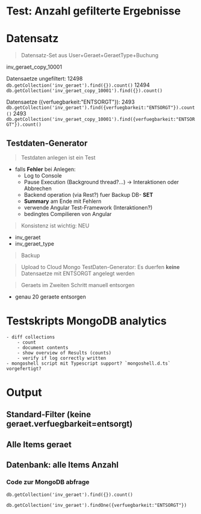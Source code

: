 Test: Anzahl gefilterte Ergebnisse
========================

# Datensatz
> Datensatz-Set aus User+Geraet+GeraetType+Buchung

inv_geraet_copy_10001

Datensaetze ungefiltert: 12498
`db.getCollection('inv_geraet').find({}).count()` 12494
`db.getCollection('inv_geraet_copy_10001').find({}).count()`

Datensaetze ({verfuegbarkeit:"ENTSORGT"}): 2493
`db.getCollection('inv_geraet').find({verfuegbarkeit:"ENTSORGT"}).count()` 2493
`db.getCollection('inv_geraet_copy_10001').find({verfuegbarkeit:"ENTSORGT"}).count()`


## Testdaten-Generator
> Testdaten anlegen ist ein Test
- falls **Fehler** bei Anlegen:
	- Log to Console
	- Pause Execution (Background thread?...) -> Interaktionen oder Abbrechen
	- Backend operation (via Rest?) fuer Backup DB- **SET** 
	- **Summary** am Ende mit Fehlern
	- verwende Angular Test-Framework (Interaktionen?)
	- bedingtes Compilieren von Angular

> Konsistenz ist wichtig: NEU
- inv_geraet
- inv_geraet_type

> Backup


> Upload to Cloud Mongo
TestDaten-Generator: Es duerfen **keine** Datensaetze mit ENTSORGT angelegt werden

> Geraets im Zweiten Schritt manuell entsorgen 
- genau 20 geraete entsorgen

# Testskripts MongoDB analytics
	- diff collections
		- count
		- document contents
		- show overview of Results (counts)
		- verify if log correctly written
	- mongoshell script mit Typescript support? `mongoshell.d.ts` vorgefertigt?

# Output

## Standard-Filter (keine geraet.verfuegbarkeit=entsorgt)

## Alle Items geraet

## Datenbank: alle Items Anzahl

### Code zur MongoDB abfrage

`db.getCollection('inv_geraet').find({}).count()`

`db.getCollection('inv_geraet').findOne({verfuegbarkeit:"ENTSORGT"})`